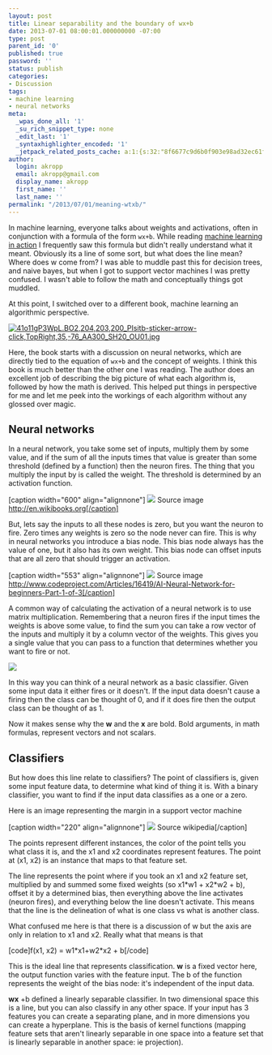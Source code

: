 ```yaml
---
layout: post
title: Linear separability and the boundary of wx+b
date: 2013-07-01 08:00:01.000000000 -07:00
type: post
parent_id: '0'
published: true
password: ''
status: publish
categories:
- Discussion
tags:
- machine learning
- neural networks
meta:
  _wpas_done_all: '1'
  _su_rich_snippet_type: none
  _edit_last: '1'
  _syntaxhighlighter_encoded: '1'
  _jetpack_related_posts_cache: a:1:{s:32:"8f6677c9d6b0f903e98ad32ec61f8deb";a:2:{s:7:"expires";i:1561917902;s:7:"payload";a:3:{i:0;a:1:{s:2:"id";i:3615;}i:1;a:1:{s:2:"id";i:3942;}i:2;a:1:{s:2:"id";i:4170;}}}}
author:
  login: akropp
  email: akropp@gmail.com
  display_name: akropp
  first_name: ''
  last_name: ''
permalink: "/2013/07/01/meaning-wtxb/"
---
```

In machine learning, everyone talks about weights and activations, often in conjunction with a formula of the form `wx+b`. While reading [machine learning in action](http://www.manning.com/pharrington/) I frequently saw this formula but didn't really understand what it meant. Obviously its a line of some sort, but what does the line mean? Where does w come from? I was able to muddle past this for decision trees, and naive bayes, but when I got to support vector machines I was pretty confused. I wasn't able to follow the math and conceptually things got muddled.

At this point, I switched over to a different book, machine learning an algorithmic perspective.

[![41o11gP3WpL._BO2,204,203,200_PIsitb-sticker-arrow-click,TopRight,35,-76_AA300_SH20_OU01_.jpg](http://onoffswitch.net/wp-content/uploads/2013/06/41o11gP3WpL._BO2204203200_PIsitb-sticker-arrow-clickTopRight35-76_AA300_SH20_OU01_.jpg)](http://www.amazon.com/Machine-Learning-Algorithmic-Perspective-Recognition/dp/1420067184/ref=zg_bs_tab_pd_mg_2)

Here, the book starts with a discussion on neural networks, which are directly tied to the equation of `wx+b` and the concept of weights. I think this book is much better than the other one I was reading. The author does an excellent job of describing the big picture of what each algorithm is, followed by how the math is derived. This helped put things in perspective for me and let me peek into the workings of each algorithm without any glossed over magic.

## Neural networks

In a neural network, you take some set of inputs, multiply them by some value, and if the sum of all the inputs times that value is greater than some threshold (defined by a function) then the neuron fires. The thing that you multiply the input by is called the weight. The threshold is determined by an activation function.

[caption width="600" align="alignnone"] ![](http://onoffswitch.net/wp-content/uploads/2013/06/600px-ArtificialNeuronModel_english.png) Source image http://en.wikibooks.org[/caption]

But, lets say the inputs to all these nodes is zero, but you want the neuron to fire. Zero times any weights is zero so the node never can fire. This is why in neural networks you introduce a bias node. This bias node always has the value of one, but it also has its own weight. This bias node can offset inputs that are all zero that should trigger an activation.

[caption width="553" align="alignnone"] ![](http://onoffswitch.net/wp-content/uploads/2013/06/NN2.png) Source image http://www.codeproject.com/Articles/16419/AI-Neural-Network-for-beginners-Part-1-of-3[/caption]

A common way of calculating the activation of a neural network is to use matrix multiplication. Remembering that a neuron fires if the input times the weights is above some value, to find the sum you can take a row vector of the inputs and multiply it by a column vector of the weights. This gives you a single value that you can pass to a function that determines whether you want to fire or not.

![](http://onoffswitch.net/wp-content/uploads/2013/06/a2913ed385299a6e53da3f2e7c68d2fe.png)

In this way you can think of a neural network as a basic classifier. Given some input data it either fires or it doesn't. If the input data doesn't cause a firing then the class can be thought of 0, and if it does fire then the output class can be thought of as 1.

Now it makes sense why the **w** and the **x** are bold. Bold arguments, in math formulas, represent vectors and not scalars.

## Classifiers

But how does this line relate to classifiers? The point of classifiers is, given some input feature data, to determine what kind of thing it is. With a binary classifier, you want to find if the input data classifies as a one or a zero.

Here is an image representing the margin in a support vector machine

[caption width="220" align="alignnone"] ![](https://upload.wikimedia.org/wikipedia/commons/thumb/2/2a/Svm_max_sep_hyperplane_with_margin.png/220px-Svm_max_sep_hyperplane_with_margin.png) Source wikipedia[/caption]

The points represent different instances, the color of the point tells you what class it is, and the x1 and x2 coordinates represent features. The point at (x1, x2) is an instance that maps to that feature set.

The line represents the point where if you took an x1 and x2 feature set, multiplied by and summed some fixed weights (so x1\*w1 + x2\*w2 + b), offset it by a determined bias, then everything above the line activates (neuron fires), and everything below the line doesn't activate. This means that the line is the delineation of what is one class vs what is another class.

What confused me here is that there is a discussion of w but the axis are only in relation to x1 and x2. Really what that means is that

[code]f(x1, x2) = w1\*x1+w2\*x2 + b[/code]

This is the ideal line that represents classification. **w** is a fixed vector here, the output function varies with the feature input. The b of the function represents the weight of the bias node: it's independent of the input data.

**wx** +b defined a linearly separable classifier. In two dimensional space this is a line, but you can also classify in any other space. If your input has 3 features you can create a separating plane, and in more dimensions you can create a hyperplane. This is the basis of kernel functions (mapping feature sets that aren't linearly separable in one space into a feature set that is linearly separable in another space: ie projection).

